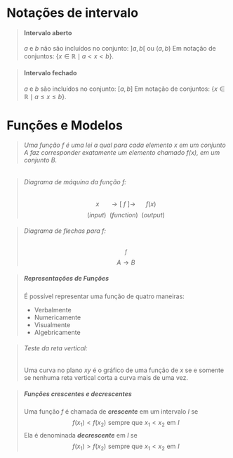 # Notações de intervalo

>#### Intervalo aberto
>$a$ e $b$ não são incluídos no conjunto:
>$]a, b[$ ou $(a,b)$
>Em notação de conjuntos: $\{x\in\mathbb{R}\mid a<x<b\}$.

>#### Intervalo fechado
>$a$ e $b$ são incluídos no conjunto:
>$[a,b]$
>Em notação de conjuntos: $\{x\in\mathbb{R}\mid a\leq x\leq b\}$.

# Funções e Modelos
>###### Uma função $f$ é uma lei a qual para cada elemento $x$ em um conjunto $A$ faz corresponder exatamente um elemento chamado $f(x)$, em um conjunto $B$.

>###### Diagrama de máquina da função $f$:
>$$x\ \ \ \ \ \ \longrightarrow [\ f\ ] \longrightarrow\ \ \ \ \ \ f(x)$$
$$(input)\ \ (function) \ \ (output)$$

>###### Diagrama de flechas para $f$:
>$$_f$$
$$A \longrightarrow B$$

>##### Representações de Funções
>É possível representar uma função de quatro maneiras:
>+ Verbalmente
>+ Numericamente
>+ Visualmente
>+ Algebricamente

>###### Teste da reta vertical:
>Uma curva no plano $xy$ é o gráfico de uma função de $x$ se e somente se nenhuma reta vertical corta a curva mais de uma vez.

>##### Funções crescentes e decrescentes
>Uma função $f$ é chamada de ***crescente*** em um intervalo $I$ se
>$$f(x_1)<f(x_2)\, \, \text{sempre que}\, \, x_1<x_2\, \, \text{em}\, \, I$$
>Ela é denominada ***decrescente*** em $I$ se
>$$f(x_1)>f(x_2)\, \, \text{sempre que}\, \, x_1<x_2\, \, \text{em}\, \, I$$

